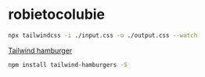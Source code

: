 # robietocolubie

```bash
npx tailwindcss -i ./input.css -o ./output.css --watch
```

[Tailwind hamburger](https://www.patrykgulas.com/hamburgers)
```bash
npm install tailwind-hamburgers -S
```